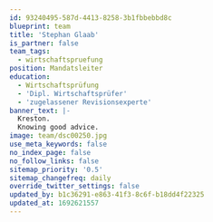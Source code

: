 ```yaml
---
id: 93240495-587d-4413-8258-3b1fbbebbd8c
blueprint: team
title: 'Stephan Glaab'
is_partner: false
team_tags:
  - wirtschaftspruefung
position: Mandatsleiter
education:
  - Wirtschaftsprüfung
  - 'Dipl. Wirtschaftsprüfer'
  - 'zugelassener Revisionsexperte'
banner_text: |-
  Kreston.
  Knowing good advice.
image: team/dsc00250.jpg
use_meta_keywords: false
no_index_page: false
no_follow_links: false
sitemap_priority: '0.5'
sitemap_changefreq: daily
override_twitter_settings: false
updated_by: b1c36291-e863-41f3-8c6f-b18dd4f22325
updated_at: 1692621557
---
```

